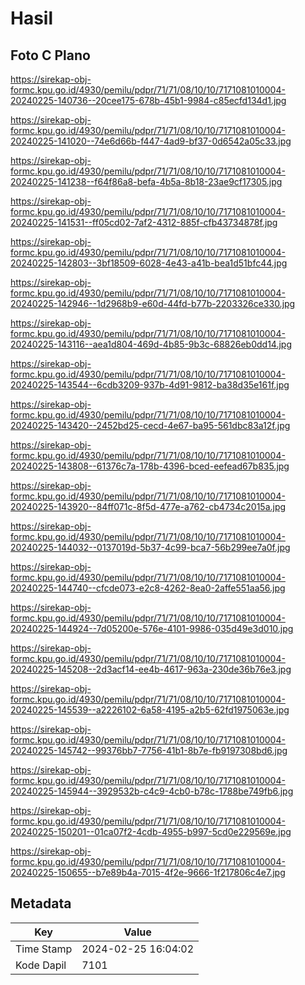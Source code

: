 # Hasil

## Foto C Plano

https://sirekap-obj-formc.kpu.go.id/4930/pemilu/pdpr/71/71/08/10/10/7171081010004-20240225-140736--20cee175-678b-45b1-9984-c85ecfd134d1.jpg

https://sirekap-obj-formc.kpu.go.id/4930/pemilu/pdpr/71/71/08/10/10/7171081010004-20240225-141020--74e6d66b-f447-4ad9-bf37-0d6542a05c33.jpg

https://sirekap-obj-formc.kpu.go.id/4930/pemilu/pdpr/71/71/08/10/10/7171081010004-20240225-141238--f64f86a8-befa-4b5a-8b18-23ae9cf17305.jpg

https://sirekap-obj-formc.kpu.go.id/4930/pemilu/pdpr/71/71/08/10/10/7171081010004-20240225-141531--ff05cd02-7af2-4312-885f-cfb43734878f.jpg

https://sirekap-obj-formc.kpu.go.id/4930/pemilu/pdpr/71/71/08/10/10/7171081010004-20240225-142803--3bf18509-6028-4e43-a41b-bea1d51bfc44.jpg

https://sirekap-obj-formc.kpu.go.id/4930/pemilu/pdpr/71/71/08/10/10/7171081010004-20240225-142946--1d2968b9-e60d-44fd-b77b-2203326ce330.jpg

https://sirekap-obj-formc.kpu.go.id/4930/pemilu/pdpr/71/71/08/10/10/7171081010004-20240225-143116--aea1d804-469d-4b85-9b3c-68826eb0dd14.jpg

https://sirekap-obj-formc.kpu.go.id/4930/pemilu/pdpr/71/71/08/10/10/7171081010004-20240225-143544--6cdb3209-937b-4d91-9812-ba38d35e161f.jpg

https://sirekap-obj-formc.kpu.go.id/4930/pemilu/pdpr/71/71/08/10/10/7171081010004-20240225-143420--2452bd25-cecd-4e67-ba95-561dbc83a12f.jpg

https://sirekap-obj-formc.kpu.go.id/4930/pemilu/pdpr/71/71/08/10/10/7171081010004-20240225-143808--61376c7a-178b-4396-bced-eefead67b835.jpg

https://sirekap-obj-formc.kpu.go.id/4930/pemilu/pdpr/71/71/08/10/10/7171081010004-20240225-143920--84ff071c-8f5d-477e-a762-cb4734c2015a.jpg

https://sirekap-obj-formc.kpu.go.id/4930/pemilu/pdpr/71/71/08/10/10/7171081010004-20240225-144032--0137019d-5b37-4c99-bca7-56b299ee7a0f.jpg

https://sirekap-obj-formc.kpu.go.id/4930/pemilu/pdpr/71/71/08/10/10/7171081010004-20240225-144740--cfcde073-e2c8-4262-8ea0-2affe551aa56.jpg

https://sirekap-obj-formc.kpu.go.id/4930/pemilu/pdpr/71/71/08/10/10/7171081010004-20240225-144924--7d05200e-576e-4101-9986-035d49e3d010.jpg

https://sirekap-obj-formc.kpu.go.id/4930/pemilu/pdpr/71/71/08/10/10/7171081010004-20240225-145208--2d3acf14-ee4b-4617-963a-230de36b76e3.jpg

https://sirekap-obj-formc.kpu.go.id/4930/pemilu/pdpr/71/71/08/10/10/7171081010004-20240225-145539--a2226102-6a58-4195-a2b5-62fd1975063e.jpg

https://sirekap-obj-formc.kpu.go.id/4930/pemilu/pdpr/71/71/08/10/10/7171081010004-20240225-145742--99376bb7-7756-41b1-8b7e-fb9197308bd6.jpg

https://sirekap-obj-formc.kpu.go.id/4930/pemilu/pdpr/71/71/08/10/10/7171081010004-20240225-145944--3929532b-c4c9-4cb0-b78c-1788be749fb6.jpg

https://sirekap-obj-formc.kpu.go.id/4930/pemilu/pdpr/71/71/08/10/10/7171081010004-20240225-150201--01ca07f2-4cdb-4955-b997-5cd0e229569e.jpg

https://sirekap-obj-formc.kpu.go.id/4930/pemilu/pdpr/71/71/08/10/10/7171081010004-20240225-150655--b7e89b4a-7015-4f2e-9666-1f217806c4e7.jpg


## Metadata

| Key        | Value               |
| ---------- | ------------------- |
| Time Stamp | 2024-02-25 16:04:02 |
| Kode Dapil | 7101                |



